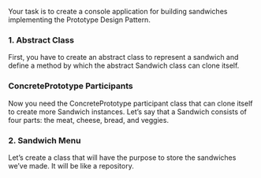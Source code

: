 Your task is to create a console application for building sandwiches implementing the Prototype Design Pattern.

### 1.	Abstract Class

First, you have to create an abstract class to represent a sandwich and define a method by which the abstract Sandwich class can clone itself.

### ConcretePrototype Participants

Now you need the ConcretePrototype participant class that can clone itself to create more Sandwich instances. Let’s say that a Sandwich consists of four parts: the meat, cheese, bread, and veggies.

### 2.	Sandwich Menu

Let’s create a class that will have the purpose to store the sandwiches we’ve made. It will be like a repository.

